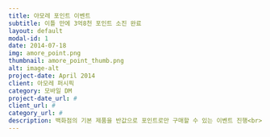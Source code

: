 ```yaml
---
title: 아모레 포인트 이벤트
subtitle: 이틀 만에 3억8천 포인트 소진 완료
layout: default
modal-id: 1
date: 2014-07-18
img: amore_point.png
thumbnail: amore_point_thumb.png
alt: image-alt
project-date: April 2014
client: 아모레 퍼시픽
category: 모바일 DM
project-date_url: #
client_url: #
category_url: #
description: 백화점의 기본 제품을 반값으로 포인트로만 구매할 수 있는 이벤트 진행<br>* mDM내에서 담당 카운셀러에게 문의<br>단 이틀 만에 3억8천 포인트 소진 완료<br>클릭율:&nbsp;26.6%&nbsp;&nbsp;공유율:&nbsp;13.2%&nbsp;&nbsp;상담율:&nbsp;16%
---
```

